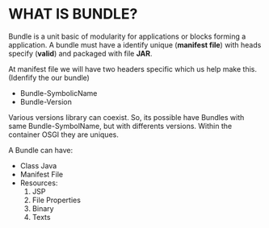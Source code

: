 # WHAT IS BUNDLE?

Bundle is a unit basic of modularity for applications or blocks forming a application.
A bundle must have a identify unique (**manifest file**) with heads specify (**valid**) and packaged 
with file **JAR**.

At manifest file we will have two headers specific which us help make this. (Idenfify the our bundle)
  - Bundle-SymbolicName
  - Bundle-Version

Various versions library can coexist. So, its possible have Bundles with same Bundle-SymbolName, but with 
differents versions. Within the container OSGI they are uniques.

A Bundle can have:
  - Class Java
  - Manifest File
  - Resources:
      1. JSP
      2. File Properties
      3. Binary
      4. Texts
